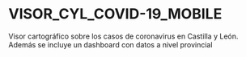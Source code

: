 # VISOR_CYL_COVID-19_MOBILE
Visor cartográfico sobre los casos de coronavirus en Castilla y León. Además se incluye un dashboard con datos a nivel provincial
